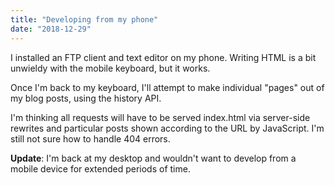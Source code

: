 ```yaml
---
title: "Developing from my phone"
date: "2018-12-29"
---
```


I installed an FTP client and text editor on my phone. Writing HTML is a bit unwieldy with the mobile keyboard, but it 
works.

Once I'm back to my keyboard, I'll attempt to make individual "pages" out of my blog posts, using the history API.

I'm thinking all requests will have to be served index.html via server-side rewrites and particular posts shown 
according to the URL by JavaScript. I'm still not sure how to handle 404 errors.

**Update**: I'm back at my desktop and wouldn't want to develop from a mobile device for extended periods of time.
